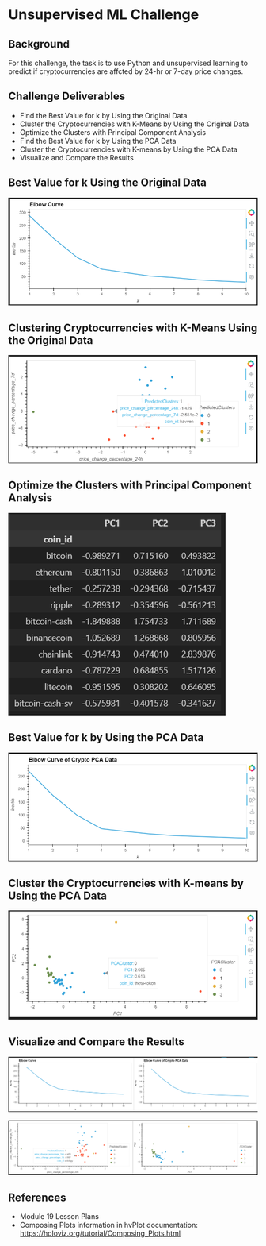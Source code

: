 # Unsupervised ML Challenge

## Background 
For this challenge, the task is to use Python and unsupervised learning to predict if cryptocurrencies are affcted by 24-hr or 7-day price changes.

## Challenge Deliverables
* Find the Best Value for k by Using the Original Data
* Cluster the Cryptocurrencies with K-Means by Using the Original Data
* Optimize the Clusters with Principal Component Analysis
* Find the Best Value for k by Using the PCA Data
* Cluster the Cryptocurrencies with K-means by Using the PCA Data
* Visualize and Compare the Results

## Best Value for k Using the Original Data 
![img1](https://github.com/awann3r/CryptoClustering/blob/main/images/elbow_curve.png)

## Clustering Cryptocurrencies with K-Means Using the Original Data
![img2](https://github.com/awann3r/CryptoClustering/blob/main/images/market_predictions_hvplot.png)

## Optimize the Clusters with Principal Component Analysis
![img3](https://github.com/awann3r/CryptoClustering/blob/main/images/market_data_pca.png)

## Best Value for k by Using the PCA Data
![img4](https://github.com/awann3r/CryptoClustering/blob/main/images/elbow_data_pca.png)

## Cluster the Cryptocurrencies with K-means by Using the PCA Data
![img5](https://github.com/awann3r/CryptoClustering/blob/main/images/market_data_pca_predictions_hvplot.png)

## Visualize and Compare the Results
![img6](https://github.com/awann3r/CryptoClustering/blob/main/images/elbow_curve_compare.png)

![img7](https://github.com/awann3r/CryptoClustering/blob/main/images/predictions_hvplot_compare.png)

## References 
* Module 19 Lesson Plans
* Composing Plots information in hvPlot documentation: https://holoviz.org/tutorial/Composing_Plots.html
